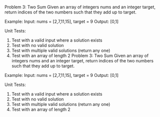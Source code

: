Problem 3: Two Sum
Given an array of integers nums and an integer target, return indices of the two numbers such that they add up to target.

Example:
Input: nums = [2,7,11,15], target = 9
Output: [0,1]

Unit Tests:
1. Test with a valid input where a solution exists
2. Test with no valid solution
3. Test with multiple valid solutions (return any one)
4. Test with an array of length 2
Problem 3: Two Sum
Given an array of integers nums and an integer target, return indices of the two numbers such that they add up to target.

Example:
Input: nums = [2,7,11,15], target = 9
Output: [0,1]

Unit Tests:
1. Test with a valid input where a solution exists
2. Test with no valid solution
3. Test with multiple valid solutions (return any one)
4. Test with an array of length 2
